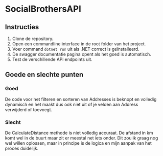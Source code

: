 # SocialBrothersAPI
## Instructies
1. Clone de repository.
2. Open een commandline interface in de root folder van het project.
3. Voer command `dotnet run` uit als .NET correct is geïnstalleerd.
4. De swagger documentatie pagina opent als het goed is automatisch.
5. Test de verschillende API endpoints uit.

## Goede en slechte punten
### Goed ###
De code voor het filteren en sorteren van Addresses is beknopt en volledig dynamisch en het maakt dus ook niet uit of je velden aan Address verwijderd of toevoegt.
### Slecht ###
De CalculateDistance methode is niet volledig accuraat.
De afstand in km komt wel in de buurt maar zit er meestal net iets onder.
Dit zou ik graag nog wel willen oplossen, maar in principe is de logica en mijn aanpak van het proces duidelijk.
